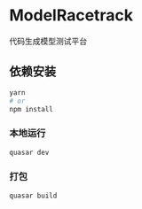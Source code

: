 # ModelRacetrack

代码生成模型测试平台

## 依赖安装
```bash
yarn
# or
npm install
```

### 本地运行
```bash
quasar dev
```


### 打包
```bash
quasar build
```
